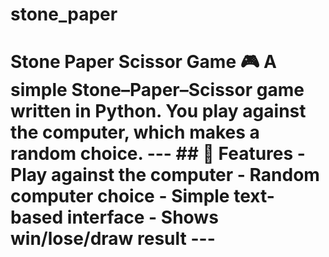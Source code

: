 # stone_paper
# Stone Paper Scissor Game 🎮  A simple **Stone–Paper–Scissor** game written in Python.   You play against the computer, which makes a random choice.  ---  ## 🚀 Features - Play against the computer - Random computer choice - Simple text-based interface - Shows win/lose/draw result  ---  ## 
